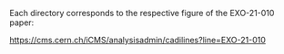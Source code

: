 Each directory corresponds to the respective figure of the EXO-21-010 paper:
 
https://cms.cern.ch/iCMS/analysisadmin/cadilines?line=EXO-21-010
